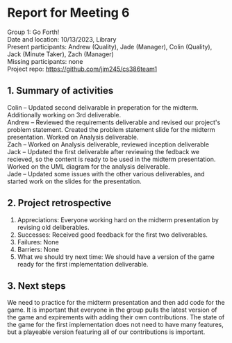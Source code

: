 # Report for Meeting 6
Group 1: Go Forth! <br>
Date and location: 10/13/2023, Library <br>
Present participants: Andrew (Quality), Jade (Manager), Colin (Quality), Jack (Minute Taker), Zach (Manager) <br>
Missing participants: none <br>
Project repo: https://github.com/jim245/cs386team1 <br>

## 1. Summary of activities
Colin – Updated second delivarable in preperation for the midterm. Additionally working on 3rd deliverable.<br>
Andrew – Reviewed the requirements deliverable and revised our project's problem statement. Created the problem statement slide for the midterm presentation. Worked on Analysis deliverable. <br>
Zach –  Worked on Analysis deliverable, reviewed inception deliverable <br>
Jack – Updated the first deliverable after reviewing the fedback we recieved, so the content is ready to be used in the midterm presentation. Worked on the UML diagram for the analysis deliverable. <br>
Jade – Updated some issues with the other various deliverables, and started work on the slides for the presentation. <br>

## 2. Project retrospective
  1. Appreciations: Everyone working hard on the midterm presentation by revising old deliberables. <br>
  2. Successes: Received good feedback for the first two deliverables. <br>
  3. Failures: None <br>
  4. Barriers: None <br>
  5. What we should try next time: We should have a version of the game ready for the first implementation deliverable. <br>

## 3. Next steps
We need to practice for the midterm presentation and then add code for the game. It is important that everyone in the group pulls the latest version of the game and expirements with adding their own contributions. The state of the game for the first implementation does not need to have many features, but a playeable version featuring all of our contributions is important.
